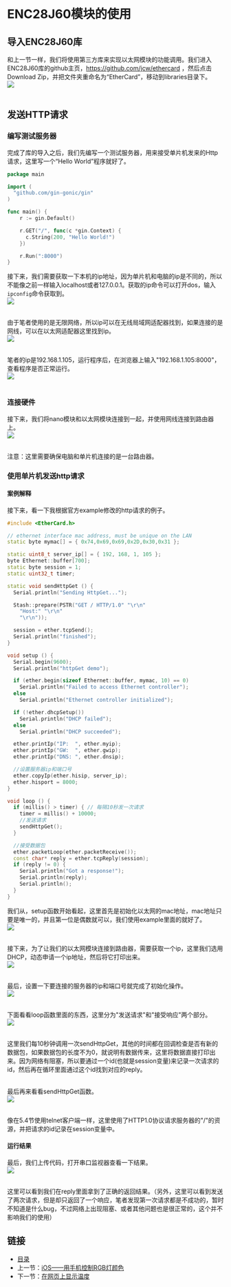 # ENC28J60模块的使用

## 导入ENC28J60库
和上一节一样，我们将使用第三方库来实现以太网模块的功能调用。我们进入ENC28J60库的github主页，https://github.com/jcw/ethercard ，然后点击Download Zip，并把文件夹重命名为“EtherCard”，移动到libraries目录下。<br>
![](./imgs/7.2/7.2-1.png)<br><br>

## 发送HTTP请求
### 编写测试服务器
完成了库的导入之后，我们先编写一个测试服务器，用来接受单片机发来的Http请求，这里写一个“Hello World”程序就好了。
``` go
package main

import (
  "github.com/gin-gonic/gin"
)

func main() {
    r := gin.Default()

    r.GET("/", func(c *gin.Context) {
      c.String(200, "Hello World!")
    })

    r.Run(":8000")
}
```
接下来，我们需要获取一下本机的ip地址，因为单片机和电脑的ip是不同的，所以不能像之前一样输入localhost或者127.0.0.1。获取的ip命令可以打开dos，输入`ipconfig`命令获取到。<br>
![](./imgs/7.2/7.2-2.png)<br><br>

由于笔者使用的是无限网络，所以ip可以在无线局域网适配器找到，如果连接的是网线，可以在以太网适配器这里找到ip。<br>
![](./imgs/7.2/7.2-3.png)<br><br>

笔者的ip是192.168.1.105，运行程序后，在浏览器上输入"192.168.1.105:8000"，查看程序是否正常运行。<br>
![](./imgs/7.2/7.2-4.png)<br><br>

### 连接硬件
接下来，我们将nano模块和以太网模块连接到一起，并使用网线连接到路由器上。<br>
![](./imgs/7.2/7.2-5.jpg)<br><br>

注意：这里需要确保电脑和单片机连接的是一台路由器。

### 使用单片机发送http请求
#### 案例解释
接下来，看一下我根据官方example修改的http请求的例子。
``` cpp
#include <EtherCard.h>

// ethernet interface mac address, must be unique on the LAN
static byte mymac[] = { 0x74,0x69,0x69,0x2D,0x30,0x31 };

static uint8_t server_ip[] = { 192, 168, 1, 105 };
byte Ethernet::buffer[700];
static byte session = 1;
static uint32_t timer;

static void sendHttpGet () {
  Serial.println("Sending HttpGet...");

  Stash::prepare(PSTR("GET / HTTP/1.0" "\r\n"
    "Host:" "\r\n"
    "\r\n"));

  session = ether.tcpSend();
  Serial.println("finished");  
}

void setup () {
  Serial.begin(9600);
  Serial.println("httpGet demo");

  if (ether.begin(sizeof Ethernet::buffer, mymac, 10) == 0)
    Serial.println("Failed to access Ethernet controller");
  else
    Serial.println("Ethernet controller initialized");

  if (!ether.dhcpSetup())
    Serial.println("DHCP failed");
  else
    Serial.println("DHCP succeeded");

  ether.printIp("IP:  ", ether.myip);
  ether.printIp("GW:  ", ether.gwip);  
  ether.printIp("DNS: ", ether.dnsip);  

  //设置服务器ip和端口号
  ether.copyIp(ether.hisip, server_ip);
  ether.hisport = 8000;
}

void loop () {
  if (millis() > timer) { // 每隔10秒发一次请求
    timer = millis() + 10000;
    //发送请求
    sendHttpGet();
  }

  //接受数据包
  ether.packetLoop(ether.packetReceive());
  const char* reply = ether.tcpReply(session);
  if (reply != 0) {
    Serial.println("Got a response!");
    Serial.println(reply);
    Serial.println();
  }
}
```
我们从，setup函数开始看起，这里首先是初始化以太网的mac地址，mac地址只要是唯一的，并且第一位是偶数就可以，我们使用example里面的就好了。<br>
![](./imgs/7.2/7.2-6.png)<br><br>

接下来，为了让我们的以太网模块连接到路由器，需要获取一个ip，这里我们选用DHCP，动态申请一个ip地址，然后将它打印出来。<br>
![](./imgs/7.2/7.2-7.png)<br><br>

最后，设置一下要连接的服务器的ip和端口号就完成了初始化操作。<br>
![](./imgs/7.2/7.2-8.png)<br><br>

下面看看loop函数里面的东西，这里分为"发送请求"和"接受响应"两个部分。<br>
![](./imgs/7.2/7.2-9.png)<br><br>

这里我们每10秒钟调用一次sendHttpGet，其他的时间都在回调检查是否有新的数据包，如果数据包的长度不为0，就说明有数据传来，这里将数据直接打印出来。因为网络有阻塞，所以要通过一个id(也就是session变量)来记录一次请求的id，然后再在循环里面通过这个id找到对应的reply。<br><br>

最后再来看看sendHttpGet函数。<br>
![](./imgs/7.2/7.2-10.png)<br><br>

像在5.4节使用telnet客户端一样，这里使用了HTTP1.0协议请求服务器的"/"的资源，并把请求的id记录在session变量中。

#### 运行结果
最后，我们上传代码，打开串口监视器查看一下结果。<br>
![](./imgs/7.2/7.2-11.png)<br><br>

这里可以看到我们在reply里面拿到了正确的返回结果。（另外，这里可以看到发送了两次请求，但是却只返回了一个响应，笔者发现第一次请求都是不成功的，暂时不知道是什么bug，不过网络上出现阻塞、或者其他问题也是很正常的，这个并不影响我们的使用）

## 链接
- [目录](directory.md)  
- 上一节：[iOS——用手机控制RGB灯颜色](7.1.md)  
- 下一节：[在网页上显示温度](7.3.md)
